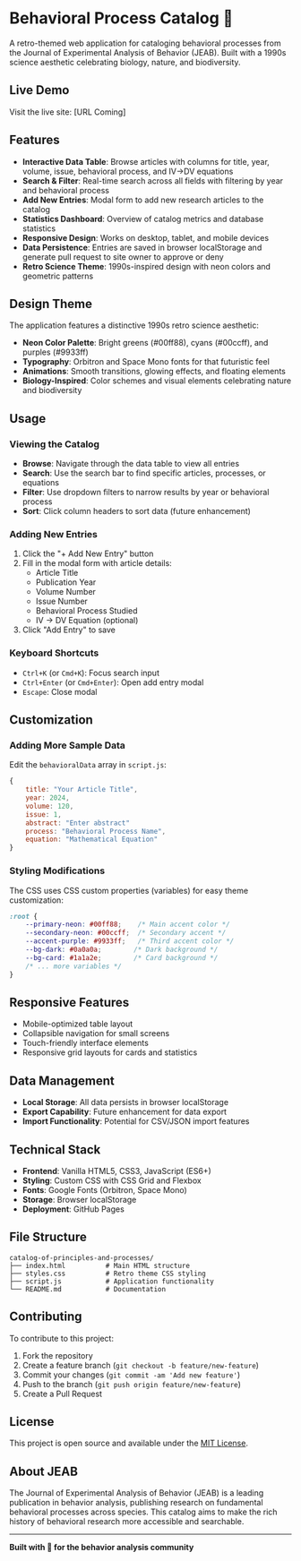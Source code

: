 # Behavioral Process Catalog 🧬

A retro-themed web application for cataloging behavioral processes from the Journal of Experimental Analysis of Behavior (JEAB). Built with a 1990s science aesthetic celebrating biology, nature, and biodiversity.

## Live Demo

Visit the live site: [URL Coming]

## Features

- **Interactive Data Table**: Browse articles with columns for title, year, volume, issue, behavioral process, and IV→DV equations
- **Search & Filter**: Real-time search across all fields with filtering by year and behavioral process
- **Add New Entries**: Modal form to add new research articles to the catalog
- **Statistics Dashboard**: Overview of catalog metrics and database statistics
- **Responsive Design**: Works on desktop, tablet, and mobile devices
- **Data Persistence**: Entries are saved in browser localStorage and generate pull request to site owner to approve or deny
- **Retro Science Theme**: 1990s-inspired design with neon colors and geometric patterns

## Design Theme

The application features a distinctive 1990s retro science aesthetic:
- **Neon Color Palette**: Bright greens (#00ff88), cyans (#00ccff), and purples (#9933ff)
- **Typography**: Orbitron and Space Mono fonts for that futuristic feel
- **Animations**: Smooth transitions, glowing effects, and floating elements
- **Biology-Inspired**: Color schemes and visual elements celebrating nature and biodiversity


## Usage

### Viewing the Catalog
- **Browse**: Navigate through the data table to view all entries
- **Search**: Use the search bar to find specific articles, processes, or equations
- **Filter**: Use dropdown filters to narrow results by year or behavioral process
- **Sort**: Click column headers to sort data (future enhancement)

### Adding New Entries
1. Click the "+ Add New Entry" button
2. Fill in the modal form with article details:
   - Article Title
   - Publication Year
   - Volume Number
   - Issue Number
   - Behavioral Process Studied
   - IV → DV Equation (optional)
3. Click "Add Entry" to save

### Keyboard Shortcuts
- `Ctrl+K` (or `Cmd+K`): Focus search input
- `Ctrl+Enter` (or `Cmd+Enter`): Open add entry modal
- `Escape`: Close modal

## Customization

### Adding More Sample Data
Edit the `behavioralData` array in `script.js`:

```javascript
{
    title: "Your Article Title",
    year: 2024,
    volume: 120,
    issue: 1,
    abstract: "Enter abstract"
    process: "Behavioral Process Name",
    equation: "Mathematical Equation"
}
```

### Styling Modifications
The CSS uses CSS custom properties (variables) for easy theme customization:

```css
:root {
    --primary-neon: #00ff88;    /* Main accent color */
    --secondary-neon: #00ccff;  /* Secondary accent */
    --accent-purple: #9933ff;   /* Third accent color */
    --bg-dark: #0a0a0a;        /* Dark background */
    --bg-card: #1a1a2e;        /* Card background */
    /* ... more variables */
}
```

## Responsive Features

- Mobile-optimized table layout
- Collapsible navigation for small screens
- Touch-friendly interface elements
- Responsive grid layouts for cards and statistics

## Data Management

- **Local Storage**: All data persists in browser localStorage
- **Export Capability**: Future enhancement for data export
- **Import Functionality**: Potential for CSV/JSON import features

## Technical Stack

- **Frontend**: Vanilla HTML5, CSS3, JavaScript (ES6+)
- **Styling**: Custom CSS with CSS Grid and Flexbox
- **Fonts**: Google Fonts (Orbitron, Space Mono)
- **Storage**: Browser localStorage
- **Deployment**: GitHub Pages

## File Structure

```
catalog-of-principles-and-processes/
├── index.html          # Main HTML structure
├── styles.css          # Retro theme CSS styling
├── script.js           # Application functionality
└── README.md           # Documentation
```

## Contributing

To contribute to this project:

1. Fork the repository
2. Create a feature branch (`git checkout -b feature/new-feature`)
3. Commit your changes (`git commit -am 'Add new feature'`)
4. Push to the branch (`git push origin feature/new-feature`)
5. Create a Pull Request

## License

This project is open source and available under the [MIT License](LICENSE).

## About JEAB

The Journal of Experimental Analysis of Behavior (JEAB) is a leading publication in behavior analysis, publishing research on fundamental behavioral processes across species. This catalog aims to make the rich history of behavioral research more accessible and searchable.

---

**Built with 💚 for the behavior analysis community**